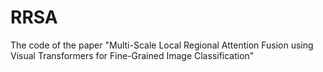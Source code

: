 # RRSA
The code of the paper "Multi-Scale Local Regional Attention Fusion using Visual Transformers for Fine-Grained Image Classification"

